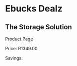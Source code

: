
# Ebucks Dealz
## The Storage Solution
[Product Page](https://www.ebucks.com/web/shop/productSelected.do?prodId=1224402348&catId=714962196)

Price: R1349.00

Savings: 


	